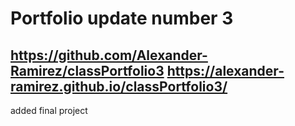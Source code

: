 # Portfolio update number 3
https://github.com/Alexander-Ramirez/classPortfolio3
https://alexander-ramirez.github.io/classPortfolio3/
-----------------------------------------------------
added final project

